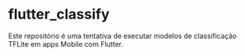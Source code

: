 # flutter_classify

Este repositório é uma tentativa de executar modelos de classificação TFLite em apps Mobile com Flutter.
